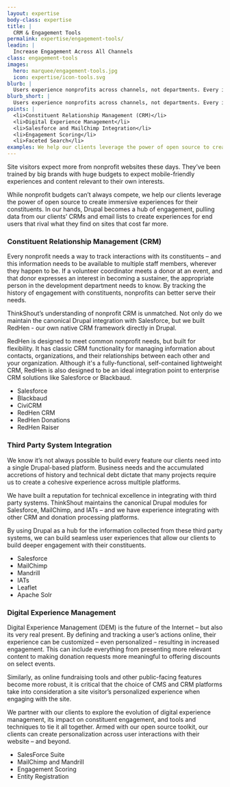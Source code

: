 ```yaml
---
layout: expertise
body-class: expertise
title: |
  CRM & Engagement Tools
permalink: expertise/engagement-tools/
leadin: |
  Increase Engagement Across All Channels
class: engagement-tools  
images:
  hero: marquee/engagement-tools.jpg
  icon: expertise/icon-tools.svg
blurb: |
  Users experience nonprofits across channels, not departments. Every interaction is an opportunity to increase their engagement – or lose their support entirely. We help our clients break information out of silos and flow across their distributed third-party systems. We understand constituent management systems so well, we even developed our own.
blurb_short: |
  Users experience nonprofits across channels, not departments. Every interaction is an opportunity to increase their engagement.
points: |
  <li>Constituent Relationship Management (CRM)</li>
  <li>Digital Experience Management</li>
  <li>Salesforce and MailChimp Integration</li>
  <li>Engagement Scoring</li>
  <li>Faceted Search</li>
examples: We help our clients leverage the power of open source to create immersive experiences for       their constituents using products like <a href="https://www.drupal.org/project/salesforce">Salesforce</a> and <a href="https://www.drupal.org/project/redhen">Redhen</a>, our own custom CRM.
---
```


Site visitors expect more from nonprofit websites these days. They’ve been trained by big brands with huge budgets to expect mobile-friendly experiences and content relevant to their own interests.

While nonprofit budgets can’t always compete, we help our clients leverage the power of open source to create immersive experiences for their constituents. In our hands, Drupal becomes a hub of engagement, pulling data from our clients’ CRMs and email lists to create experiences for end users that rival what they find on sites that cost far more.

### Constituent Relationship Management (CRM)

Every nonprofit needs a way to track interactions with its constituents – and this information needs to be available to multiple staff members, wherever they happen to be. If a volunteer coordinator meets a donor at an event, and that donor expresses an interest in becoming a sustainer, the appropriate person in the development department needs to know. By tracking the history of engagement with constituents, nonprofits can better serve their needs.

ThinkShout’s understanding of nonprofit CRM is unmatched. Not only do we maintain the canonical Drupal integration with Salesforce, but we built RedHen - our own native CRM framework directly in Drupal.

RedHen is designed to meet common nonprofit needs, but built for flexibility. It has classic CRM functionality for managing information about contacts, organizations, and their relationships between each other and your organization. Although it's a fully-functional, self-contained lightweight CRM, RedHen is also designed to be an ideal integration point to enterprise CRM solutions like Salesforce or Blackbaud.

* Salesforce
* Blackbaud
* CiviCRM
* RedHen CRM
* RedHen Donations
* RedHen Raiser

### Third Party System Integration

We know it’s not always possible to build every feature our clients need into a single Drupal-based platform. Business needs and the accumulated accretions of history and technical debt dictate that many projects require us to create a cohesive experience across multiple platforms.

We have built a reputation for technical excellence in integrating with third party systems. ThinkShout maintains the canonical Drupal modules for Salesforce, MailChimp, and IATs – and we have experience integrating with other CRM and donation processing platforms.

By using Drupal as a hub for the information collected from these third party systems, we can build seamless user experiences that allow our clients to build deeper engagement with their constituents.

* Salesforce
* MailChimp
* Mandrill
* IATs
* Leaflet
* Apache Solr

### Digital Experience Management

Digital Experience Management (DEM) is the future of the Internet – but also its very real present. By defining and tracking a user’s actions online, their experience can be customized – even personalized – resulting in increased engagement. This can include everything from presenting more relevant content to making donation requests more meaningful to offering discounts on select events.

Similarly, as online fundraising tools and other public-facing features become more robust, it is critical that the choice of CMS and CRM platforms take into consideration a site visitor’s personalized experience when engaging with the site.

We partner with our clients to explore the evolution of digital experience management, its impact on constituent engagement, and tools and techniques to tie it all together. Armed with our open source toolkit, our clients can create personalization across user interactions with their website – and beyond.

* SalesForce Suite
* MailChimp and Mandrill
* Engagement Scoring
* Entity Registration
